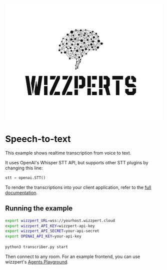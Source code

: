 ![Wizzpert Logo](wizzpert-plugins/assets/logo.png)

# Speech-to-text

This example shows realtime transcription from voice to text.

It uses OpenAI's Whisper STT API, but supports other STT plugins by changing this line:

```python
stt = openai.STT()
```

To render the transcriptions into your client application, refer to the [full documentation](https://docs.wizzpert.io/agents/voice-agent/transcriptions/).

## Running the example

```bash
export wizzpert_URL=wss://yourhost.wizzpert.cloud
export wizzpert_API_KEY=wizzpert-api-key
export wizzpert_API_SECRET=your-api-secret
export OPENAI_API_KEY=your-api-key

python3 transcriber.py start
```

Then connect to any room. For an example frontend, you can use wizzpert's [Agents Playground](https://agents-playground.wizzpert.io/).
